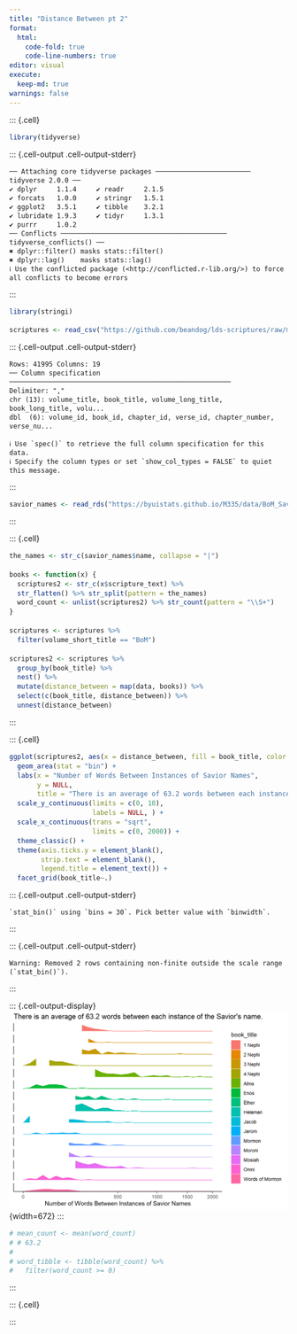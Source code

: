 ```yaml
---
title: "Distance Between pt 2"
format: 
  html:
    code-fold: true
    code-line-numbers: true
editor: visual
execute: 
  keep-md: true
warnings: false
---
```



::: {.cell}

```{.r .cell-code}
library(tidyverse)
```

::: {.cell-output .cell-output-stderr}

```
── Attaching core tidyverse packages ──────────────────────── tidyverse 2.0.0 ──
✔ dplyr     1.1.4     ✔ readr     2.1.5
✔ forcats   1.0.0     ✔ stringr   1.5.1
✔ ggplot2   3.5.1     ✔ tibble    3.2.1
✔ lubridate 1.9.3     ✔ tidyr     1.3.1
✔ purrr     1.0.2     
── Conflicts ────────────────────────────────────────── tidyverse_conflicts() ──
✖ dplyr::filter() masks stats::filter()
✖ dplyr::lag()    masks stats::lag()
ℹ Use the conflicted package (<http://conflicted.r-lib.org/>) to force all conflicts to become errors
```


:::

```{.r .cell-code}
library(stringi)

scriptures <- read_csv("https://github.com/beandog/lds-scriptures/raw/master/csv/lds-scriptures.csv")
```

::: {.cell-output .cell-output-stderr}

```
Rows: 41995 Columns: 19
── Column specification ────────────────────────────────────────────────────────
Delimiter: ","
chr (13): volume_title, book_title, volume_long_title, book_long_title, volu...
dbl  (6): volume_id, book_id, chapter_id, verse_id, chapter_number, verse_nu...

ℹ Use `spec()` to retrieve the full column specification for this data.
ℹ Specify the column types or set `show_col_types = FALSE` to quiet this message.
```


:::

```{.r .cell-code}
savior_names <- read_rds("https://byuistats.github.io/M335/data/BoM_SaviorNames.rds")
```
:::

::: {.cell}

```{.r .cell-code}
the_names <- str_c(savior_names$name, collapse = "|")

books <- function(x) {
  scriptures2 <- str_c(x$scripture_text) %>% 
  str_flatten() %>% str_split(pattern = the_names)
  word_count <- unlist(scriptures2) %>% str_count(pattern = "\\S+") 
}

scriptures <- scriptures %>% 
  filter(volume_short_title == "BoM")

scriptures2 <- scriptures %>% 
  group_by(book_title) %>% 
  nest() %>% 
  mutate(distance_between = map(data, books)) %>% 
  select(c(book_title, distance_between)) %>% 
  unnest(distance_between)
```
:::

::: {.cell}

```{.r .cell-code}
ggplot(scriptures2, aes(x = distance_between, fill = book_title, color = book_title)) +
  geom_area(stat = "bin") +
  labs(x = "Number of Words Between Instances of Savior Names",
       y = NULL, 
       title = "There is an average of 63.2 words between each instance of the Savior's name.") +
  scale_y_continuous(limits = c(0, 10),
                     labels = NULL, ) +
  scale_x_continuous(trans = "sqrt",
                     limits = c(0, 2000)) +
  theme_classic() +
  theme(axis.ticks.y = element_blank(),
        strip.text = element_blank(),
        legend.title = element_text()) +
  facet_grid(book_title~.)
```

::: {.cell-output .cell-output-stderr}

```
`stat_bin()` using `bins = 30`. Pick better value with `binwidth`.
```


:::

::: {.cell-output .cell-output-stderr}

```
Warning: Removed 2 rows containing non-finite outside the scale range
(`stat_bin()`).
```


:::

::: {.cell-output-display}
![](Distance-Between-pt-2_files/figure-html/unnamed-chunk-3-1.png){width=672}
:::

```{.r .cell-code}
# mean_count <- mean(word_count)
# # 63.2
# 
# word_tibble <- tibble(word_count) %>% 
#   filter(word_count >= 0)
```
:::

::: {.cell}

:::
